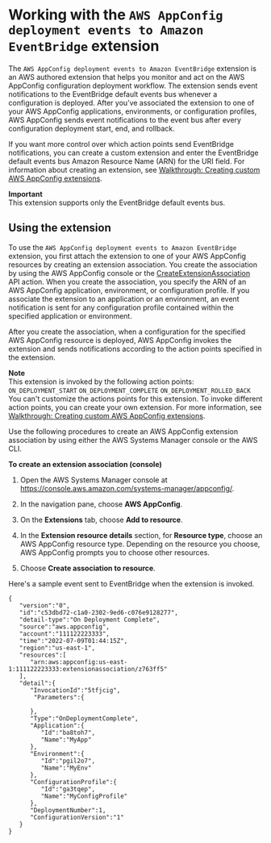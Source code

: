 # Working with the `AWS AppConfig deployment events to Amazon EventBridge` extension<a name="working-with-appconfig-extensions-about-predefined-notification-eventbridge"></a>

The `AWS AppConfig deployment events to Amazon EventBridge` extension is an AWS authored extension that helps you monitor and act on the AWS AppConfig configuration deployment workflow\. The extension sends event notifications to the EventBridge default events bus whenever a configuration is deployed\. After you’ve associated the extension to one of your AWS AppConfig applications, environments, or configuration profiles, AWS AppConfig sends event notifications to the event bus after every configuration deployment start, end, and rollback\.

If you want more control over which action points send EventBridge notifications, you can create a custom extension and enter the EventBridge default events bus Amazon Resource Name \(ARN\) for the URI field\. For information about creating an extension, see [Walkthrough: Creating custom AWS AppConfig extensions](working-with-appconfig-extensions-creating-custom.md)\.

**Important**  
This extension supports only the EventBridge default events bus\.

## Using the extension<a name="working-with-appconfig-extensions-about-predefined-notification-ev-using"></a>

To use the `AWS AppConfig deployment events to Amazon EventBridge` extension, you first attach the extension to one of your AWS AppConfig resources by creating an extension association\. You create the association by using the AWS AppConfig console or the [CreateExtensionAssociation](https://docs.aws.amazon.com/appconfig/2019-10-09/APIReference/API_CreateExtensionAssociation.html) API action\. When you create the association, you specify the ARN of an AWS AppConfig application, environment, or configuration profile\. If you associate the extension to an application or an environment, an event notification is sent for any configuration profile contained within the specified application or environment\.

After you create the association, when a configuration for the specified AWS AppConfig resource is deployed, AWS AppConfig invokes the extension and sends notifications according to the action points specified in the extension\.

**Note**  
This extension is invoked by the following action points:  
`ON_DEPLOYMENT_START`
`ON_DEPLOYMENT_COMPLETE`
`ON_DEPLOYMENT_ROLLED_BACK`
You can't customize the actions points for this extension\. To invoke different action points, you can create your own extension\. For more information, see [Walkthrough: Creating custom AWS AppConfig extensions](working-with-appconfig-extensions-creating-custom.md)\.

Use the following procedures to create an AWS AppConfig extension association by using either the AWS Systems Manager console or the AWS CLI\.

**To create an extension association \(console\)**

1. Open the AWS Systems Manager console at [https://console\.aws\.amazon\.com/systems\-manager/appconfig/](https://console.aws.amazon.com/systems-manager/appconfig/)\.

1. In the navigation pane, choose **AWS AppConfig**\.

1. On the **Extensions** tab, choose **Add to resource**\.

1. In the **Extension resource details** section, for **Resource type**, choose an AWS AppConfig resource type\. Depending on the resource you choose, AWS AppConfig prompts you to choose other resources\.

1. Choose **Create association to resource**\.

Here's a sample event sent to EventBridge when the extension is invoked\.

```
{
   "version":"0",
   "id":"c53dbd72-c1a0-2302-9ed6-c076e9128277",
   "detail-type":"On Deployment Complete",
   "source":"aws.appconfig",
   "account":"111122223333",
   "time":"2022-07-09T01:44:15Z",
   "region":"us-east-1",
   "resources":[
      "arn:aws:appconfig:us-east-1:111122223333:extensionassociation/z763ff5"
   ],
   "detail":{
      "InvocationId":"5tfjcig",
       "Parameters":{
         
      },
      "Type":"OnDeploymentComplete",
      "Application":{
         "Id":"ba8toh7",
         "Name":"MyApp"
      },
      "Environment":{
         "Id":"pgil2o7",
         "Name":"MyEnv"
      },
      "ConfigurationProfile":{
         "Id":"ga3tqep",
         "Name":"MyConfigProfile"
      },
      "DeploymentNumber":1,
      "ConfigurationVersion":"1"
   }
}
```